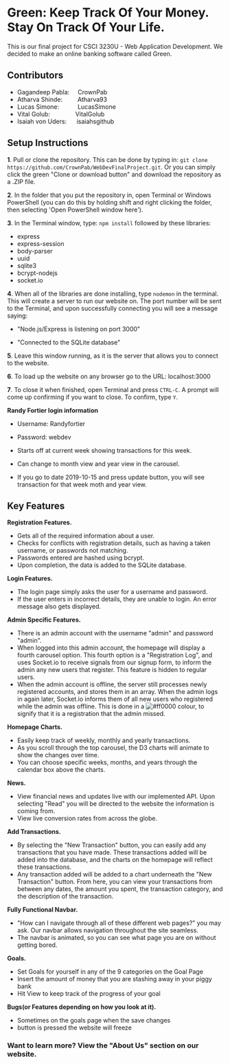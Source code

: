 # Green: Keep Track Of Your Money. Stay On Track Of Your Life.

This is our final project for CSCI 3230U - Web Application Development. We decided to make an online banking software called Green.

## Contributors
 * Gagandeep Pabla:&nbsp;&nbsp;&nbsp;&nbsp;&nbsp;CrownPab
 * Atharva Shinde:&nbsp;&nbsp;&nbsp; &nbsp; &nbsp;&nbsp;   Atharva93
 * Lucas Simone:&nbsp;&nbsp;&nbsp;&nbsp;&nbsp; &nbsp; &nbsp;&nbsp; LucasSimone 
 * Vital Golub: &nbsp;&nbsp; &nbsp; &nbsp; &nbsp; &nbsp; &nbsp;&nbsp; VitalGolub 
 * Isaiah von Uders: &nbsp;  &nbsp;&nbsp; isaiahsgithub


## Setup Instructions
 **1**. Pull or clone the repository. This can be done by typing in:
```git clone https://github.com/CrownPab/WebDevFinalProject.git```. Or you can simply click the green "Clone or download button" and download the repository as a .ZIP file.

 **2**. In the folder that you put the repository in, open Terminal or Windows PowerShell (you can do this by holding shift and right clicking the folder, then selecting 'Open PowerShell window here').

**3**. In the Terminal window, type: ```npm install``` followed by these libraries:
* express
* express-session
* body-parser
* uuid
* sqlite3
* bcrypt-nodejs
* socket.io

**4**. When all of the libraries are done installing, type ```nodemon``` in the terminal. This will create a server to run our website on. The port number will be sent to the Terminal, and upon successfully connecting you will see a message saying: 

 * "Node.js/Express is listening on port 3000"

 * "Connected to the SQLite database"

**5**. Leave this window running, as it is the server that allows you to connect to the website.

**6**. To load up the website on any browser go to the URL: localhost:3000

**7**. To close it when finished, open Terminal and press `CTRL-C`. A prompt will come up confirming if you want to close. To confirm, type `Y`. 

**Randy Fortier login information**
* Username: Randyfortier
* Password: webdev

* Starts off at current week showing transactions for this week.
* Can change to month view and year view in the carousel.
* If you go to date 2019-10-15 and press update button, you  will see transaction for that week moth and year view.


## Key Features

**Registration Features.**
* Gets all of the required information about a user.
* Checks for conflicts with registration details, such as having a taken username, or passwords not matching.
* Passwords entered are hashed using bcrypt.
* Upon completion, the data is added to the SQLite database.


**Login Features.**
* The login page simply asks the user for a username and password.
* If the user enters in incorrect details, they are unable to login. An error message also gets displayed.

**Admin Specific Features.** 
 * There is an admin account with the username "admin" and password "admin".
 * When logged into this admin account, the homepage will display a fourth carousel option. This fourth option is a "Registration Log", and uses Socket.io to receive signals from our signup form, to inform the admin any new users that register. This feature is hidden to regular users.
* When the admin account is offline, the server still processes newly registered accounts, and stores them in an array. When the admin logs in again later, Socket.io informs them of all new users who registered while the admin was offline. This is done in a ![#ff0000](https://placehold.it/15/FFFFFF/ff0000?text=+RED) colour, to signify that it is a registration that the admin missed.
 
**Homepage Charts.**
* Easily keep track of weekly, monthly and yearly transactions.
* As you scroll through the top carousel, the D3 charts will animate to show the changes over time.
* You can choose specific weeks, months, and years through the calendar box above the charts.

**News.**
* View financial news and updates live with our implemented API. Upon selecting "Read" you will be directed to the website the information is coming from.
* View live conversion rates from across the globe. 

**Add Transactions.**
* By selecting the "New Transaction" button, you can easily add any transactions that you have made. These transactions added will be added into the database, and the charts on the homepage will reflect these transactions.
* Any transaction added will be added to a chart underneath the "New Transaction" button. From here, you can view your transactions from between any dates, the amount you spent, the transaction category, and the description of the transaction.


**Fully Functional Navbar.**
* "How can I navigate through all of these different web pages?" you may ask. Our navbar allows navigation throughout the site seamless. 
* The navbar is animated, so you can see what page you are on without getting bored.

**Goals.**
* Set Goals for yourself in any of the 9 categories on the Goal Page
* Insert the amount of money that you are stashing away in your piggy bank 
* Hit View to keep track of the progress of your goal

**Bugs(or Features depending on how you look at it).**
* Sometimes on the goals page when the save changes 
* button is pressed the website will freeze

### Want to learn more? View the "About Us" section on our website.
